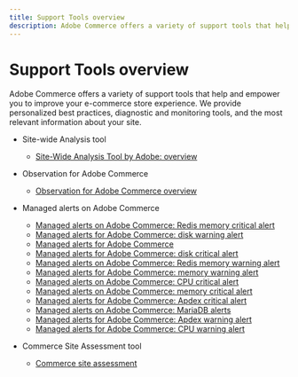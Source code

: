 ```yaml
---
title: Support Tools overview
description: Adobe Commerce offers a variety of support tools that help and empower you to improve your e-commerce store experience. We provide personalized best practices, diagnostic and monitoring tools, and the most relevant information about your site.
---
```


# Support Tools overview

Adobe Commerce offers a variety of support tools that help and empower you to improve your e-commerce store experience. We provide personalized best practices, diagnostic and monitoring tools, and the most relevant information about your site.

* Site-wide Analysis tool

  * [Site-Wide Analysis Tool by Adobe: overview](/help/support-tools/site-wide-analysis-tool/swat-tool-overview.md)

* Observation for Adobe Commerce

  * [Observation for Adobe Commerce overview](/help/support-tools/observation-for-adobe-commerce/observation-adobe-commerce-overview.md)

* Managed alerts on Adobe Commerce
  * [Managed alerts on Adobe Commerce: Redis memory critical alert](/help/support-tools/managed-alerts-for-adobe-commerce/managed-alerts-on-magento-commerce-redis-memory-critical-alert.md)
  * [Managed alerts for Adobe Commerce: disk warning alert](/help/support-tools/managed-alerts-for-adobe-commerce/managed-alerts-for-magento-commerce-disk-warning-alert.md)
  * [Managed alerts for Adobe Commerce](/help/support-tools/managed-alerts-for-adobe-commerce/managed-alerts-for-magento-commerce.md)
  * [Managed alerts for Adobe Commerce: disk critical alert](/help/support-tools/managed-alerts-for-adobe-commerce/managed-alerts-for-magento-commerce-disk-critical-alert.md)
  * [Managed alerts on Adobe Commerce: Redis memory warning alert](/help/support-tools/managed-alerts-for-adobe-commerce/managed-alerts-on-magento-commerce-redis-memory-warning-alert.md)
  * [Managed alerts for Adobe Commerce: memory warning alert](/help/support-tools/managed-alerts-for-adobe-commerce/managed-alerts-for-magento-commerce-memory-warning-alert.md)
  * [Managed alerts on Adobe Commerce: CPU critical alert](/help/support-tools/managed-alerts-for-adobe-commerce/managed-alerts-on-magento-commerce-cpu-critical-alert.md)
  * [Managed alerts on Adobe Commerce: memory critical alert](/help/support-tools/managed-alerts-for-adobe-commerce/managed-alerts-on-magento-commerce-memory-critical-alert.md)
  * [Managed alerts for Adobe Commerce: Apdex critical alert](/help/support-tools/managed-alerts-for-adobe-commerce/managed-alerts-for-magento-commerce-apdex-critical-alert.md)
  * [Managed alerts on Adobe Commerce: MariaDB alerts](/help/support-tools/managed-alerts-for-adobe-commerce/managed-alerts-on-magento-commerce-mariadb-alerts.md)
  * [Managed alerts for Adobe Commerce: Apdex warning alert](/help/support-tools/managed-alerts-for-adobe-commerce/managed-alerts-for-magento-commerce-apdex-warning-alert.md)
  * [Managed alerts for Adobe Commerce: CPU warning alert](/help/support-tools/managed-alerts-for-adobe-commerce/managed-alerts-for-magento-commerce-cpu-warning-alert.md)
* Commerce Site Assessment tool
  * [Commerce site assessment](https://experienceleague.adobe.com/tools/commerce-site-assessment/index.html)